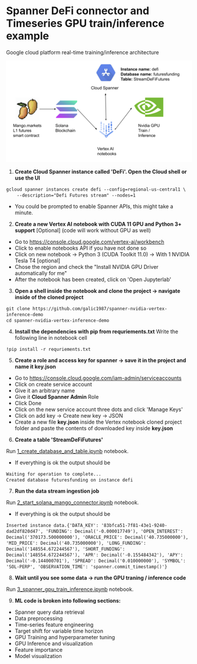 # Spanner DeFi connector and Timeseries GPU train/inference example

Google cloud platform real-time training/inference architecture

![GCP architecture](archi.png)


1) **Create Cloud Spanner instance called 'DeFi'. Open the Cloud shell or use the UI**
```shell
gcloud spanner instances create defi --config=regional-us-central1 \
    --description="Defi Futures stream" --nodes=1
```
- You could be prompted to enable Spanner APIs, this might take a minute.

2) **Create a new Vertex AI notebook with CUDA 11 GPU and Python 3+ support** [Optional] (code will work without GPU as well)
- Go to https://console.cloud.google.com/vertex-ai/workbench
- Click to enable notebooks API if you have not done so 
- Click on new notebook -> Python 3 (CUDA Toolkit 11.0) -> With 1 NVIDIA Tesla T4 [optional]
- Chose the region and check the "Install NVIDIA GPU Driver automatically for me"
- After the notebook has been created, click on 'Open Jupyterlab'
3) **Open a shell inside the notebook and clone the project -> navigate inside of the cloned project**
```shell
git clone https://github.com/galic1987/spanner-nvidia-vertex-inference-demo
cd spanner-nvidia-vertex-inference-demo

```

4) **Install the dependencies with pip from requriements.txt** Write the following line in notebook cell
```shell
!pip install -r requriements.txt
```

5) **Create a role and access key for spanner -> save it in the project and name it key.json**
- Go to https://console.cloud.google.com/iam-admin/serviceaccounts
- Click on create service account 
- Give it an arbitrary name
- Give it **Cloud Spanner Admin** Role
- Click Done
- Click on the new service account three dots and click 'Manage Keys'
- Click on add key -> Create new key -> JSON
- Create a new file **key.json** inside the Vertex notebook cloned project folder and paste the contents of downloaded key inside **key.json**

6) **Create a table 'StreamDeFiFutures'**

Run [1_create_database_and_table.ipynb](1_create_database_and_table.ipynb) notebook.

- If everything is ok the output should be 
``` 
Waiting for operation to complete...
Created database futuresfunding on instance defi
```
7) **Run the data stream ingestion job**

Run [2_start_solana_mango_connector.ipynb](2_start_solana_mango_connector.ipynb) notebook.

- If everything is ok the output should be 
```
Inserted instance data.{'DATA_KEY': '83bfca51-7f81-43e1-9240-dad2df820d47', 'FUNDING': Decimal('-0.000017749'), 'OPEN_INTEREST': Decimal('370173.500000000'), 'ORACLE_PRICE': Decimal('40.735000000'), 'MID_PRICE': Decimal('40.735000000'), 'LONG_FUNDING': Decimal('148554.672244567'), 'SHORT_FUNDING': Decimal('148554.672244567'), 'APR': Decimal('-0.155484342'), 'APY': Decimal('-0.144000701'), 'SPREAD': Decimal('0.010000000'), 'SYMBOL': 'SOL-PERP', 'OBSERVATION_TIME': 'spanner.commit_timestamp()'}

```

8) **Wait until you see some data -> run the GPU traning / inference code**

Run [3_spanner_gpu_train_inference.ipynb](3_spanner_gpu_train_inference.ipynb) notebook.

9) **ML code is broken into following sections:**
- Spanner query data retrieval
- Data preprocessing 
- Time-series feature engineering 
- Target shift for variable time horizon 
- GPU Training and hyperparameter tuning 
- GPU Inference and visualization
- Feature importance 
- Model visualization 